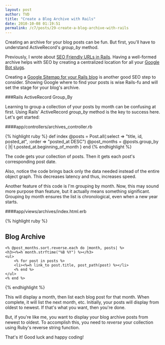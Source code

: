 ```yaml
---
layout: post
author: TVD
title: "Create a Blog Archive with Rails"
date: 2010-10-08 01:19:51
permalink: /c7/posts/29-create-a-blog-archive-with-rails
---
```


Creating an archive for your blog posts can be fun. But first, you'll have to understand ActiveRecord's *group_by* method. 

Previously, I wrote about [SEO Friendly URLs in Rails][1]. Having a well-formed archive helps with SEO by creating a centralized location for all your [Google Bot slugs][2].

Creating a [Google Sitemap for your Rails blog][3] is another good SEO step to consider. Showing Google where to find your posts is wise Rails-fu and will set the stage for your blog's archive.

###Rails ActiveRecord Group_By

Learning to group a collection of your posts by month can be confusing at first. Using Rails' ActiveRecord *group_by* method is the key to success here. Let's get started:

####app/controllers/archives_controller.rb

{% highlight ruby %}
def index
    @posts = Post.all(:select => "title, id, posted_at", :order => "posted_at DESC")
    @post_months = @posts.group_by { |t| t.posted_at.beginning_of_month }
end
{% endhighlight %}

The code gets your collection of posts. Then it gets each post's corresponding post date. 

Also, notice the code brings back only the data needed instead of the entire object graph. This decreases latency and thus, increases speed.

Another feature of this code is I'm grouping by month. Now, this may sound more purpose than feature, but it actually means something significant. Grouping by month ensures the list is chronological, even when a new year starts.

####app/views/archives/index.html.erb

{% highlight ruby %}
<div class="archives">
	<h2>Blog Archive</h2>
	
	<% @post_months.sort.reverse.each do |month, posts| %>
	<h3><%=h month.strftime("%B %Y") %></h3>
	<ul>
		<% for post in posts %>
		<li><%=h link_to post.title, post_path(post) %></li>
		<% end %>
	</ul>
	<% end %>
</div>
{% endhighlight %}

This will display a month, then list each blog post for that month. When complete, it will list the next month, etc. Initially, your posts will display from oldest to newest. If that's what you want, then you're done. 

But, if you're like me, you want to display your blog archive posts from newest to oldest. To accomplish this, you need to *reverse* your collection using Ruby's reverse string function.

That's it! Good luck and happy coding!


  [1]: http://techoctave.com/c7/posts/26-seo-friendly-urls-in-rails
  [2]: http://techoctave.com/c7/archives
  [3]: http://techoctave.com/c7/posts/10-scream-seo-karma-with-a-google-sitemap-for-your-rails-blog



